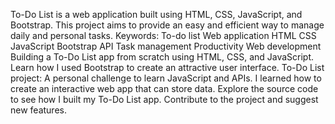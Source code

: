 To-Do List is a web application built using HTML, CSS, JavaScript, and Bootstrap. This project aims to provide an easy and efficient way to manage daily and personal tasks.
Keywords:
To-do list
Web application
HTML
CSS
JavaScript
Bootstrap
API
Task management
Productivity
Web development
Building a To-Do List app from scratch using HTML, CSS, and JavaScript. Learn how I used Bootstrap to create an attractive user interface.
To-Do List project: A personal challenge to learn JavaScript and APIs. I learned how to create an interactive web app that can store data.
Explore the source code to see how I built my To-Do List app. Contribute to the project and suggest new features.
